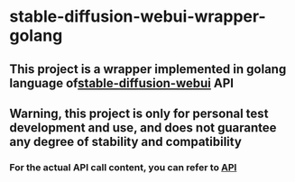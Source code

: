 # stable-diffusion-webui-wrapper-golang  

## This project is a wrapper implemented in golang language of[stable-diffusion-webui](https://github.com/AUTOMATIC1111/stable-diffusion-webui) API  

## **Warning, this project is only for personal test development and use, and does not guarantee any degree of stability and compatibility**  

### For the actual API call content, you can refer to [API](https://github.com/AUTOMATIC1111/stable-diffusion-webui/wiki/api)  
